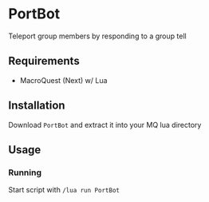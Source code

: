 # PortBot

Teleport group members by responding to a group tell

## Requirements

- MacroQuest (Next) w/ Lua

## Installation

Download `PortBot` and extract it into your MQ lua directory

## Usage

### Running

Start script with `/lua run PortBot`
